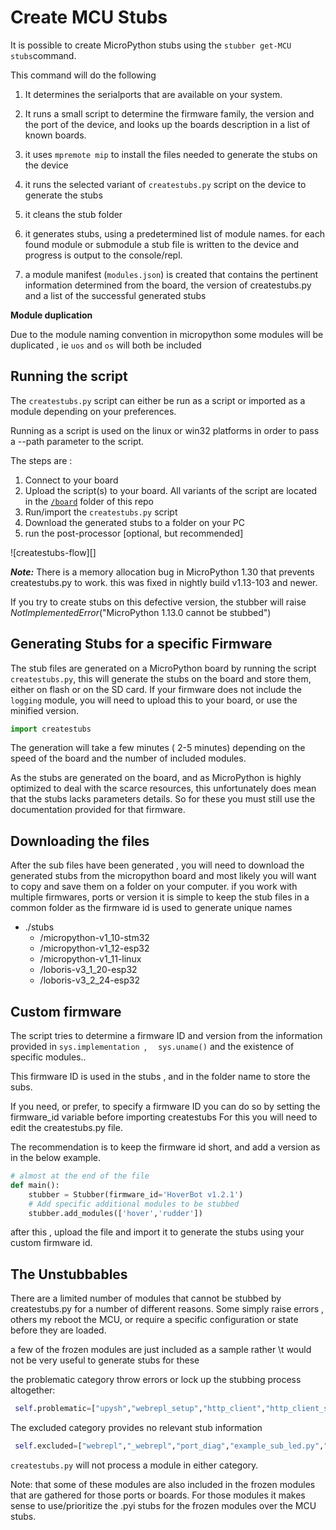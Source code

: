 # Create MCU Stubs

It is possible to create MicroPython stubs using the `stubber get-MCU stubs`command.

This command will do the following

1. It determines the serialports that are available on your system.
2. It runs a small script to determine the firmware family, the version and the port of the device, and looks up the boards description in a list of known boards.
3. it uses `mpremote mip` to install the files needed to generate the stubs on the device
4. it runs the selected variant of `createstubs.py` script on the device to generate the stubs

5. it cleans the stub folder
6. it generates stubs, using a predetermined list of module names.
   for each found module or submodule a stub file is written to the device and progress is output to the console/repl.
7. a module manifest (`modules.json`) is created that contains the pertinent information determined from the board, the version of createstubs.py and a list of the successful generated stubs

**Module duplication**

Due to the module naming convention in micropython some modules will be duplicated , ie `uos` and `os` will both be included

## Running the script

The `createstubs.py` script can either be run as a script or imported as a module depending on your preferences.

Running as a script is used on the linux or win32 platforms in order to pass a --path parameter to the script.

The steps are :

1. Connect to your board
2. Upload the script(s) to your board. All variants of the script are located in the [`/board`](https://github.com/Josverl/micropython-stubber/tree/main/board) folder of this repo
3. Run/import the `createstubs.py` script
4. Download the generated stubs to a folder on your PC
5. run the post-processor [optional, but recommended]

![createstubs-flow][]

**_Note:_** There is a memory allocation bug in MicroPython 1.30 that prevents createstubs.py to work. this was fixed in nightly build v1.13-103 and newer.

If you try to create stubs on this defective version, the stubber will raise _NotImplementedError_("MicroPython 1.13.0 cannot be stubbed")

## Generating Stubs for a specific Firmware

The stub files are generated on a MicroPython board by running the script `createstubs.py`, this will generate the stubs on the board and store them, either on flash or on the SD card.
If your firmware does not include the `logging` module, you will need to upload this to your board, or use the minified version.

```python
import createstubs
```

The generation will take a few minutes ( 2-5 minutes) depending on the speed of the board and the number of included modules.

As the stubs are generated on the board, and as MicroPython is highly optimized to deal with the scarce resources, this unfortunately does mean that the stubs lacks parameters details. So for these you must still use the documentation provided for that firmware.

## Downloading the files

After the sub files have been generated , you will need to download the generated stubs from the micropython board and most likely you will want to copy and save them on a folder on your computer.
if you work with multiple firmwares, ports or version it is simple to keep the stub files in a common folder as the firmware id is used to generate unique names

- ./stubs
  - /micropython-v1_10-stm32
  - /micropython-v1_12-esp32
  - /micropython-v1_11-linux
  - /loboris-v3_1_20-esp32
  - /loboris-v3_2_24-esp32

## Custom firmware

The script tries to determine a firmware ID and version from the information provided in `sys.implementation `, `  sys.uname()` and the existence of specific modules..

This firmware ID is used in the stubs , and in the folder name to store the subs.

If you need, or prefer, to specify a firmware ID you can do so by setting the firmware_id variable before importing createstubs
For this you will need to edit the createstubs.py file.

The recommendation is to keep the firmware id short, and add a version as in the below example.

```python
# almost at the end of the file
def main():
    stubber = Stubber(firmware_id='HoverBot v1.2.1')
    # Add specific additional modules to be stubbed
    stubber.add_modules(['hover','rudder'])

```

after this , upload the file and import it to generate the stubs using your custom firmware id.

## The Unstubbables

There are a limited number of modules that cannot be stubbed by createstubs.py for a number of different reasons. Some simply raise errors , others my reboot the MCU, or require a specific configuration or state before they are loaded.

a few of the frozen modules are just included as a sample rather \t would not be very useful to generate stubs for these

the problematic category throw errors or lock up the stubbing process altogether:

```python
 self.problematic=["upysh","webrepl_setup","http_client","http_client_ssl","http_server","http_server_ssl"]
```

The excluded category provides no relevant stub information

```python
 self.excluded=["webrepl","_webrepl","port_diag","example_sub_led.py","example_pub_button.py"]
```

`createstubs.py` will not process a module in either category.

Note: that some of these modules are also included in the frozen modules that are gathered for those ports or boards.
For those modules it makes sense to use/prioritize the .pyi stubs for the frozen modules over the MCU stubs.
